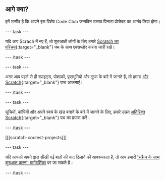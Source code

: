 ## आगे क्या?

हमें उम्मीद है कि आपने इस विशेष Code Club जन्मदिन उत्सव पिनाटा प्रोजेक्ट का आनंद लिया होगा।

--- task ---

यदि आप Scrach में नए हैं, तो शुरुआती लोगों के लिए हमारे [Scratch का परिचय](https://projects.raspberrypi.org/en/pathways/scratch-intro){:target="_blank"} पथ के साथ एक्सप्लोर करना जारी रखें।

--- /task ---

--- task ---

अगर आप पहले से ही स्प्राइट्स, पोशाकों, पृष्ठभूमियों और लूप्स के बारे में जानते हैं, तो हमारा [और Scratch](https://projects.raspberrypi.org/en/pathways/more-scratch){:target="_blank"} पाथ आज़माएं।

--- /task ---

--- task ---

सूचियों, कॉपियों और अपने स्वयं के खंड बनाने के बारे में जानने के लिए, हमारे उन्नत [अतिरिक्त Scratch](https://projects.raspberrypi.org/en/pathways/further-scratch){:target="_blank"} पथ का प्रयास करें।

--- /task ---

[[[scratch-coolest-projects]]]

--- task ---

यदि आपको अपने द्वारा सीखी गई बातों की याद दिलाने की आवश्यकता है, तो आप हमारी ['स्क्रैच के साथ शुरुआत करना' मार्गदर्शिका](https://projects.raspberrypi.org/en/projects/getting-started-scratch) पर जा सकते हैं।

--- /task ---

